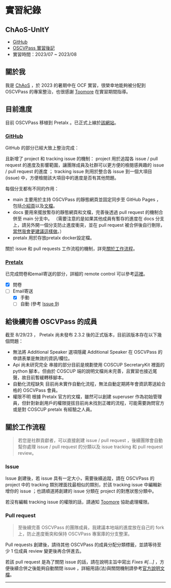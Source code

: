 # 實習紀錄

## ChAoS-UnItY

- [GitHub](https://github.com/ChAoSUnItY)
- [OSCVPass 實習後記](https://hackmd.io/@chaos-unity/B1lVrbia2)
- 實習時間：2023/07 ~ 2023/08

## 關於我

我是 [ChAoS](https://github.com/ChAoSUnItY) ，於 2023 的暑期中在 OCF 實習，很榮幸地能夠被分配到 OSCVPass 的專案整治，也很感謝 [Toomore](https://github.com/toomore) 在實習期間指導。

## 目前進度

目前 OSCVPass 移植到 Pretalx 。已正式上線於[該網站](https://apply-for-oscvpass.ocf.tw/)。

### [GitHub](https://github.com/ocftw/OSCVPass)

GitHub 的部分已經大致上整治完成：

且新增了 project 和 tracking issue 的機制： project 用於追蹤各 issue / pull request 的進度及影響範圍，讓團隊成員及社群可以更方便的檢閱感興趣的 issue / pull request 的進度 ； tracking issue 則用於整合各 issue 到一個大項目 (issue) 中，方便檢閱該大項目中的進度是否有其他問題。

每個分支都有不同的作用：
- main 主要用於主持 OSCVPass 的靜態網頁並固定同步至 GitHub Pages ， 包括[介紹頁](https://oscvpass.ocf.tw/)以及[文檔](https://oscvpass.ocf.tw/docs/)。
- docs 要用來擺放暫存的靜態網頁和文檔，完善後透過 pull request 的機制合併至 main 分支中。
（需要注意的是如果其他成員有暫存的進度在 docs 分支上，請另外開一個分支防止進度衝突，並在 pull request 被合併後自行刪除，[當然我會更建議這樣做](#Pull-request)。）
- pretalx 用於存放pretalx docker設定檔。

關於 issue 和 pull requests 工作流程的機制，詳見[關於工作流程](#關於工作流程)。

### [Pretalx](https://apply-for-oscvpass.ocf.tw/)

已完成問卷和email寄送的部分，詳細的 remote control 可以參考[這裡](https://github.com/ocftw/OSCVPass/issues/19)。

- [x] 問卷
- [ ] Email寄送
    - [x] 手動
    - [ ] 自動 (參考 [Issue 9](https://github.com/ocftw/OSCVPass/issues/31))

## 給後續完善 OSCVPass 的成員

截至 8/29/23 ， Pretalx 尚未發布 2.3.2 後的正式版本，目前該版本存在以下幾個問題：
- 無法將 Additional Speaker 選項隱藏
Additional Speaker 在 OSCVPass 的申請表單是無效的資訊/欄位。
- Api 尚未研究完全
串接的部分目前是規劃使用 COSCUP SecretaryKit 裡面的 python 腳本，但由於 COSCUP 端的說明文檔尚未完善，且實習也接近尾聲，故目前暫緩轉移腳本。
- 自動化流程缺失
目前尚未實作自動化流程，無法自動定期將年會資訊寄送給合格的 OSCVPass 會員。
- 權限不明
根據 Pretalx 官方的文檔，雖然可以創建 superuser 作為初始管理員，但針對新創用戶的權限提拔目前尚未找到正確的流程，可能需要詢問官方或是對 COSCUP pretalx 有經驗之人員。

## 關於工作流程

> 若您是社群貢獻者，可以直接創建 issue / pull request ，後續團隊會自動幫你處理 issue / pull request 的分類以及 issue tracking 和 pull request review。

### Issue

Issue 創建後，若 issue 具有一定大小，需要後續追蹤，請在 OSCVPass 的 project 中的 tracking 類別裡面找最相似的類別，於該 tracking issue 中編輯新增你的 issue ；也請順道將創建的 issue 分類在 project 的對應狀態分類中。

若沒有編輯 tracking issue 的權限的話，請通知 [Toomore](https://github.com/toomore) 協助處理權限。

### Pull request

> 至後續完善 OSCVPass 的團隊成員，我建議本地端的進度放在自己的 fork 上，防止進度衝突和保持 OSCVPass 專案庫的分支整潔。

Pull requests 創建後，請待其他 OSCVPass 的成員分配分類標籤，並請等待至少 1 位成員 review 變更後再合併進去。

若該 pull request 是為了關閉 issue 的話，請在說明主旨中寫出 *Fixes #[...]* ，方便後續合併之後能夠自動關閉 issue ，詳細用語(法)與關閉機制請參考[官方說明文檔](https://docs.github.com/en/issues/tracking-your-work-with-issues/linking-a-pull-request-to-an-issue#linking-a-pull-request-to-an-issue-using-a-keyword)。

---
